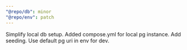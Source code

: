```yaml
---
"@repo/db": minor
"@repo/env": patch
---
```


Simplify local db setup. Added compose.yml for local pg instance. Add seeding. Use default pg uri in env for dev.
